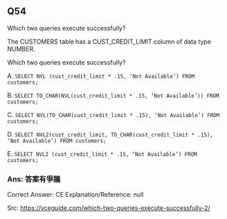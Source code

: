 ## Q54

Which two queries execute successfully?

The CUSTOMERS table has a CUST_CREDIT_LIMIT column of data type NUMBER.

Which two queries execute successfully?

A. `SELECT NVL (cust_credit_limit * .15, ‘Not Available’) FROM customers;`

B. `SELECT TO_CHAR(NVL(cust_credit_limit * .15, ‘Not Available’)) FROM customers;`

C. `SELECT NVL(TO_CHAR(cust_credit_limit * .15), ‘Not Available’) FROM customers;`

D. `SELECT NVL2(cust_credit_limit, TO_CHAR(cust_credit_limit * .15), ‘Not Available’) FROM customers;`

E. `SELECT NVL2 (cust_credit_limit * .15, ‘Not Available’) FROM customers;`

### Ans:     **答案有爭議**

Correct Answer: CE
Explanation/Reference: null

Src: https://vceguide.com/which-two-queries-execute-successfully-2/